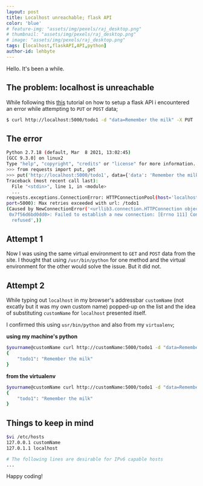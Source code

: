 ```yaml
---
layout: post
title: Localhost unreachable; flask API
color: 'blue'
# feature-img: "assets/img/pexels/raj_desktop.png"
# thumbnail: "assets/img/pexels/raj_desktop.png"
# image: "assets/img/pexels/raj_desktop.png"
tags: [localhost,flaskAPI,API,python]
author-id: lehbyte
---
```


Hello. It's been a while. 

## The problem: localhost is unreachable
While following this [this](https://flask-restful.readthedocs.io/en/latest/quickstart.html) tutorial on how to setup a flask API i encountered an error while attempting to `PUT` or `POST` data;

```sh
$ curl http://localhost:5000/todo1 -d "data=Remember the milk" -X PUT
```

## The error
```sh
Python 2.7.18 (default, Mar  8 2021, 13:02:45) 
[GCC 9.3.0] on linux2
Type "help", "copyright", "credits" or "license" for more information.
>>> from requests import put, get
>>> put('http://localhost:5000/todo1', data={'data': 'Remember the milk'}).json()
Traceback (most recent call last):
  File "<stdin>", line 1, in <module>
  ...
requests.exceptions.ConnectionError: HTTPConnectionPool(host='localhost',
port=5000): Max retries exceeded with url: /todo1 
(Caused by NewConnectionError('<urllib3.connection.HTTPConnection object at
 0x7f56d6bd0dd0>: Failed to establish a new connection: [Errno 111] Connection
  refused',))
```

## Attempt 1
Now I was using the same virtual environment to `GET` and `POST` data from the site.
I thought that using `/usr/bin/python` for one method and the virtual environment for the other would solve the issue. 
But it did not.

## Attempt 2

While typing out `localhost` in my browser's addressbar `customName` (not excatly but it was my own custom name) popped-up on the list and the idea of substituting `customName` for `localhost` presented itself.

I confirmed this using `usr/bin/python` and also from my `virtualenv`;


**using my machine's python**

```sh
$yourname@customName curl http://customName:5000/todo1 -d "data=Remember the milk" -X PUT
{
    "todo1": "Remember the milk"
}

```

**from the virtualenv**

```sh
$yourname@customName curl http://customName:5000/todo1 -d "data=Remember the milk" -X PUT
{
    "todo1": "Remember the milk"
}

```

## Things to keep in mind

```sh
$vi /etc/hosts
127.0.0.1 customName
127.0.1.1 localhost

# The following lines are desirable for IPv6 capable hosts
...
```


Happy coding!

